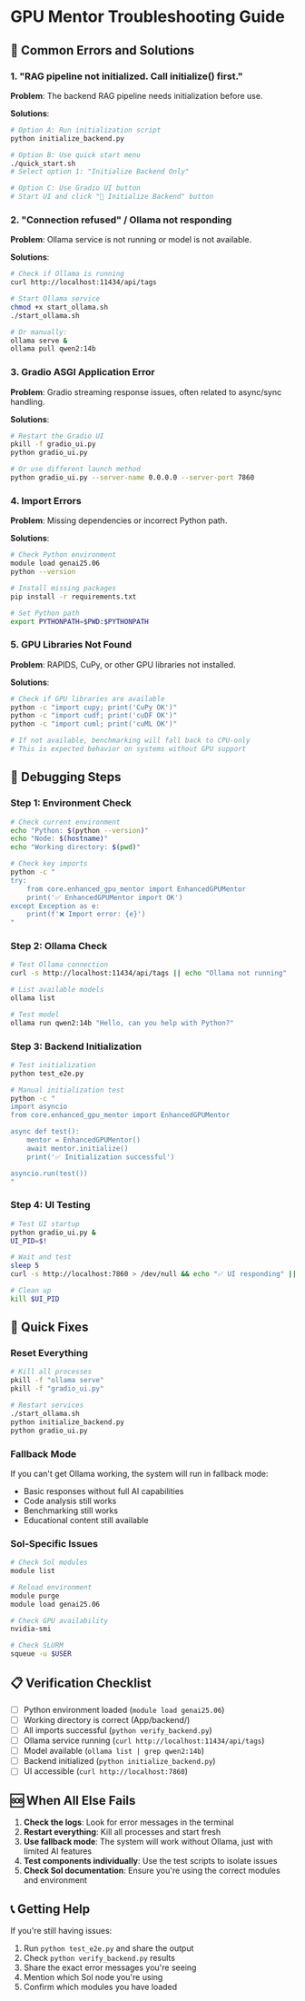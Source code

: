 # GPU Mentor Troubleshooting Guide

## 🚨 Common Errors and Solutions

### 1. "RAG pipeline not initialized. Call initialize() first."

**Problem**: The backend RAG pipeline needs initialization before use.

**Solutions**:
```bash
# Option A: Run initialization script
python initialize_backend.py

# Option B: Use quick start menu
./quick_start.sh
# Select option 1: "Initialize Backend Only"

# Option C: Use Gradio UI button
# Start UI and click "🔄 Initialize Backend" button
```

### 2. "Connection refused" / Ollama not responding

**Problem**: Ollama service is not running or model is not available.

**Solutions**:
```bash
# Check if Ollama is running
curl http://localhost:11434/api/tags

# Start Ollama service
chmod +x start_ollama.sh
./start_ollama.sh

# Or manually:
ollama serve &
ollama pull qwen2:14b
```

### 3. Gradio ASGI Application Error

**Problem**: Gradio streaming response issues, often related to async/sync handling.

**Solutions**:
```bash
# Restart the Gradio UI
pkill -f gradio_ui.py
python gradio_ui.py

# Or use different launch method
python gradio_ui.py --server-name 0.0.0.0 --server-port 7860
```

### 4. Import Errors

**Problem**: Missing dependencies or incorrect Python path.

**Solutions**:
```bash
# Check Python environment
module load genai25.06
python --version

# Install missing packages
pip install -r requirements.txt

# Set Python path
export PYTHONPATH=$PWD:$PYTHONPATH
```

### 5. GPU Libraries Not Found

**Problem**: RAPIDS, CuPy, or other GPU libraries not installed.

**Solutions**:
```bash
# Check if GPU libraries are available
python -c "import cupy; print('CuPy OK')"
python -c "import cudf; print('cuDF OK')"
python -c "import cuml; print('cuML OK')"

# If not available, benchmarking will fall back to CPU-only
# This is expected behavior on systems without GPU support
```

## 🔧 Debugging Steps

### Step 1: Environment Check
```bash
# Check current environment
echo "Python: $(python --version)"
echo "Node: $(hostname)"
echo "Working directory: $(pwd)"

# Check key imports
python -c "
try:
    from core.enhanced_gpu_mentor import EnhancedGPUMentor
    print('✅ EnhancedGPUMentor import OK')
except Exception as e:
    print(f'❌ Import error: {e}')
"
```

### Step 2: Ollama Check
```bash
# Test Ollama connection
curl -s http://localhost:11434/api/tags || echo "Ollama not running"

# List available models
ollama list

# Test model
ollama run qwen2:14b "Hello, can you help with Python?"
```

### Step 3: Backend Initialization
```bash
# Test initialization
python test_e2e.py

# Manual initialization test
python -c "
import asyncio
from core.enhanced_gpu_mentor import EnhancedGPUMentor

async def test():
    mentor = EnhancedGPUMentor()
    await mentor.initialize()
    print('✅ Initialization successful')

asyncio.run(test())
"
```

### Step 4: UI Testing
```bash
# Test UI startup
python gradio_ui.py &
UI_PID=$!

# Wait and test
sleep 5
curl -s http://localhost:7860 > /dev/null && echo "✅ UI responding" || echo "❌ UI not responding"

# Clean up
kill $UI_PID
```

## 🎯 Quick Fixes

### Reset Everything
```bash
# Kill all processes
pkill -f "ollama serve"
pkill -f "gradio_ui.py"

# Restart services
./start_ollama.sh
python initialize_backend.py
python gradio_ui.py
```

### Fallback Mode
If you can't get Ollama working, the system will run in fallback mode:
- Basic responses without full AI capabilities
- Code analysis still works
- Benchmarking still works
- Educational content still available

### Sol-Specific Issues
```bash
# Check Sol modules
module list

# Reload environment
module purge
module load genai25.06

# Check GPU availability
nvidia-smi

# Check SLURM
squeue -u $USER
```

## 📋 Verification Checklist

- [ ] Python environment loaded (`module load genai25.06`)
- [ ] Working directory is correct (App/backend/)
- [ ] All imports successful (`python verify_backend.py`)
- [ ] Ollama service running (`curl http://localhost:11434/api/tags`)
- [ ] Model available (`ollama list | grep qwen2:14b`)
- [ ] Backend initialized (`python initialize_backend.py`)
- [ ] UI accessible (`curl http://localhost:7860`)

## 🆘 When All Else Fails

1. **Check the logs**: Look for error messages in the terminal
2. **Restart everything**: Kill all processes and start fresh
3. **Use fallback mode**: The system will work without Ollama, just with limited AI features
4. **Test components individually**: Use the test scripts to isolate issues
5. **Check Sol documentation**: Ensure you're using the correct modules and environment

## 📞 Getting Help

If you're still having issues:
1. Run `python test_e2e.py` and share the output
2. Check `python verify_backend.py` results
3. Share the exact error messages you're seeing
4. Mention which Sol node you're using
5. Confirm which modules you have loaded
